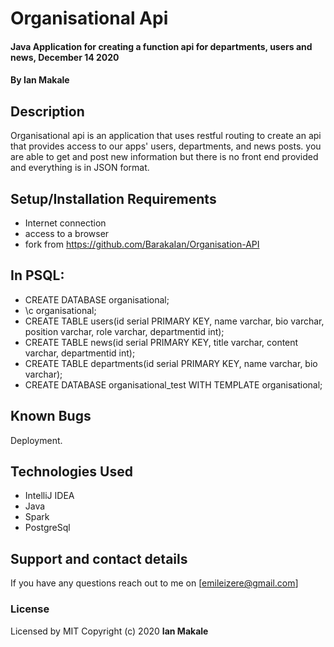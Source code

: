 # Organisational Api
#### Java Application for creating a function api for departments, users and news, December 14 2020
#### By **Ian Makale**
## Description
Organisational api is an application that uses restful routing to create an api that provides access to our apps' users, departments, and news posts. you are able to get and post new information but there is no front end provided and everything is in JSON format.
## Setup/Installation Requirements
* Internet connection
* access to a browser
* fork from https://github.com/BarakaIan/Organisation-API
## In PSQL:
* CREATE DATABASE organisational;
* \c organisational;
* CREATE TABLE users(id serial PRIMARY KEY, name varchar, bio varchar, position varchar, role varchar, departmentid int);
* CREATE TABLE news(id serial PRIMARY KEY, title varchar, content varchar, departmentid int);
* CREATE TABLE departments(id serial PRIMARY KEY, name varchar, bio varchar);
* CREATE DATABASE organisational_test WITH TEMPLATE organisational;
## Known Bugs
Deployment.
## Technologies Used
* IntelliJ IDEA
* Java
* Spark
* PostgreSql
## Support and contact details
If you have any questions reach out to me on [emileizere@gmail.com]
### License
Licensed by MIT
Copyright (c) 2020 **Ian Makale**